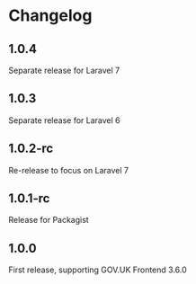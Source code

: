# Changelog

## 1.0.4

Separate release for Laravel 7

## 1.0.3

Separate release for Laravel 6

## 1.0.2-rc

Re-release to focus on Laravel 7

## 1.0.1-rc

Release for Packagist

## 1.0.0

First release, supporting GOV.UK Frontend 3.6.0
